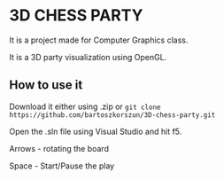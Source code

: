 # 3D CHESS PARTY

It is a project made for Computer Graphics class.

It is a 3D party visualization using OpenGL.

## How to use it

Download it either using .zip or 
```git clone https://github.com/bartoszkorszun/3D-chess-party.git```

Open the .sln file using Visual Studio and hit f5.

Arrows - rotating the board

Space - Start/Pause the play
